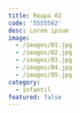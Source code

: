 ```yaml
---
title: Roupa 02
code: '5555562'
desc: Lorem ipsum
image:
  - /images/01.jpg
  - /images/02.jpg
  - /images/03.jpg
  - /images/04.jpg
  - /images/05.jpg
category:
  - infantil
featured: false
---
```

